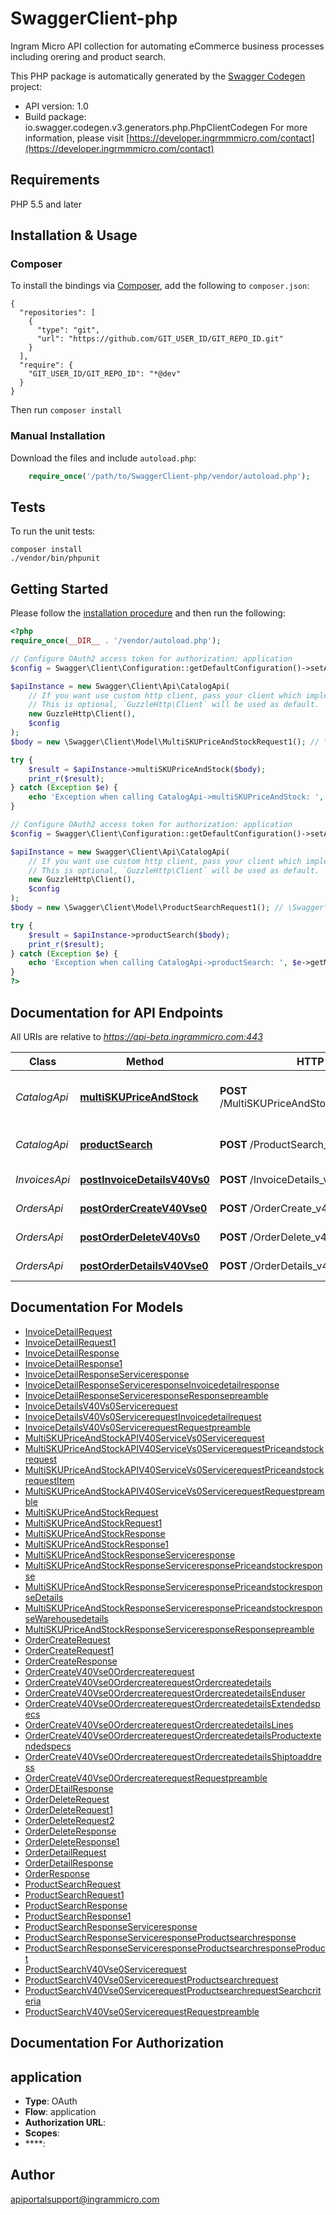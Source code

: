 # SwaggerClient-php
Ingram Micro API collection for automating eCommerce business processes including orering and product search.

This PHP package is automatically generated by the [Swagger Codegen](https://github.com/swagger-api/swagger-codegen) project:

- API version: 1.0
- Build package: io.swagger.codegen.v3.generators.php.PhpClientCodegen
For more information, please visit [https://developer.ingrmmmicro.com/contact](https://developer.ingrmmmicro.com/contact)

## Requirements

PHP 5.5 and later

## Installation & Usage
### Composer

To install the bindings via [Composer](http://getcomposer.org/), add the following to `composer.json`:

```
{
  "repositories": [
    {
      "type": "git",
      "url": "https://github.com/GIT_USER_ID/GIT_REPO_ID.git"
    }
  ],
  "require": {
    "GIT_USER_ID/GIT_REPO_ID": "*@dev"
  }
}
```

Then run `composer install`

### Manual Installation

Download the files and include `autoload.php`:

```php
    require_once('/path/to/SwaggerClient-php/vendor/autoload.php');
```

## Tests

To run the unit tests:

```
composer install
./vendor/bin/phpunit
```

## Getting Started

Please follow the [installation procedure](#installation--usage) and then run the following:

```php
<?php
require_once(__DIR__ . '/vendor/autoload.php');

// Configure OAuth2 access token for authorization: application
$config = Swagger\Client\Configuration::getDefaultConfiguration()->setAccessToken('YOUR_ACCESS_TOKEN');

$apiInstance = new Swagger\Client\Api\CatalogApi(
    // If you want use custom http client, pass your client which implements `GuzzleHttp\ClientInterface`.
    // This is optional, `GuzzleHttp\Client` will be used as default.
    new GuzzleHttp\Client(),
    $config
);
$body = new \Swagger\Client\Model\MultiSKUPriceAndStockRequest1(); // \Swagger\Client\Model\MultiSKUPriceAndStockRequest1 | 

try {
    $result = $apiInstance->multiSKUPriceAndStock($body);
    print_r($result);
} catch (Exception $e) {
    echo 'Exception when calling CatalogApi->multiSKUPriceAndStock: ', $e->getMessage(), PHP_EOL;
}

// Configure OAuth2 access token for authorization: application
$config = Swagger\Client\Configuration::getDefaultConfiguration()->setAccessToken('YOUR_ACCESS_TOKEN');

$apiInstance = new Swagger\Client\Api\CatalogApi(
    // If you want use custom http client, pass your client which implements `GuzzleHttp\ClientInterface`.
    // This is optional, `GuzzleHttp\Client` will be used as default.
    new GuzzleHttp\Client(),
    $config
);
$body = new \Swagger\Client\Model\ProductSearchRequest1(); // \Swagger\Client\Model\ProductSearchRequest1 | 

try {
    $result = $apiInstance->productSearch($body);
    print_r($result);
} catch (Exception $e) {
    echo 'Exception when calling CatalogApi->productSearch: ', $e->getMessage(), PHP_EOL;
}
?>
```

## Documentation for API Endpoints

All URIs are relative to *https://api-beta.ingrammicro.com:443*

Class | Method | HTTP request | Description
------------ | ------------- | ------------- | -------------
*CatalogApi* | [**multiSKUPriceAndStock**](docs/Api/CatalogApi.md#multiskupriceandstock) | **POST** /MultiSKUPriceAndStockAPI_v4_0_Service_vs0 | Product availability for upto 50 SKUs
*CatalogApi* | [**productSearch**](docs/Api/CatalogApi.md#productsearch) | **POST** /ProductSearch_v4_0_vse0 | Real-time product search
*InvoicesApi* | [**postInvoiceDetailsV40Vs0**](docs/Api/InvoicesApi.md#postinvoicedetailsv40vs0) | **POST** /InvoiceDetails_v4_0_vs0 | Get Invoice Details
*OrdersApi* | [**postOrderCreateV40Vse0**](docs/Api/OrdersApi.md#postordercreatev40vse0) | **POST** /OrderCreate_v4_0_vse0 | Create a New Order
*OrdersApi* | [**postOrderDeleteV40Vs0**](docs/Api/OrdersApi.md#postorderdeletev40vs0) | **POST** /OrderDelete_v4_0_vs0 | Delete an Order
*OrdersApi* | [**postOrderDetailsV40Vse0**](docs/Api/OrdersApi.md#postorderdetailsv40vse0) | **POST** /OrderDetails_v4_0_vse0 | Get Order Details

## Documentation For Models

 - [InvoiceDetailRequest](docs/Model/InvoiceDetailRequest.md)
 - [InvoiceDetailRequest1](docs/Model/InvoiceDetailRequest1.md)
 - [InvoiceDetailResponse](docs/Model/InvoiceDetailResponse.md)
 - [InvoiceDetailResponse1](docs/Model/InvoiceDetailResponse1.md)
 - [InvoiceDetailResponseServiceresponse](docs/Model/InvoiceDetailResponseServiceresponse.md)
 - [InvoiceDetailResponseServiceresponseInvoicedetailresponse](docs/Model/InvoiceDetailResponseServiceresponseInvoicedetailresponse.md)
 - [InvoiceDetailResponseServiceresponseResponsepreamble](docs/Model/InvoiceDetailResponseServiceresponseResponsepreamble.md)
 - [InvoiceDetailsV40Vs0Servicerequest](docs/Model/InvoiceDetailsV40Vs0Servicerequest.md)
 - [InvoiceDetailsV40Vs0ServicerequestInvoicedetailrequest](docs/Model/InvoiceDetailsV40Vs0ServicerequestInvoicedetailrequest.md)
 - [InvoiceDetailsV40Vs0ServicerequestRequestpreamble](docs/Model/InvoiceDetailsV40Vs0ServicerequestRequestpreamble.md)
 - [MultiSKUPriceAndStockAPIV40ServiceVs0Servicerequest](docs/Model/MultiSKUPriceAndStockAPIV40ServiceVs0Servicerequest.md)
 - [MultiSKUPriceAndStockAPIV40ServiceVs0ServicerequestPriceandstockrequest](docs/Model/MultiSKUPriceAndStockAPIV40ServiceVs0ServicerequestPriceandstockrequest.md)
 - [MultiSKUPriceAndStockAPIV40ServiceVs0ServicerequestPriceandstockrequestItem](docs/Model/MultiSKUPriceAndStockAPIV40ServiceVs0ServicerequestPriceandstockrequestItem.md)
 - [MultiSKUPriceAndStockAPIV40ServiceVs0ServicerequestRequestpreamble](docs/Model/MultiSKUPriceAndStockAPIV40ServiceVs0ServicerequestRequestpreamble.md)
 - [MultiSKUPriceAndStockRequest](docs/Model/MultiSKUPriceAndStockRequest.md)
 - [MultiSKUPriceAndStockRequest1](docs/Model/MultiSKUPriceAndStockRequest1.md)
 - [MultiSKUPriceAndStockResponse](docs/Model/MultiSKUPriceAndStockResponse.md)
 - [MultiSKUPriceAndStockResponse1](docs/Model/MultiSKUPriceAndStockResponse1.md)
 - [MultiSKUPriceAndStockResponseServiceresponse](docs/Model/MultiSKUPriceAndStockResponseServiceresponse.md)
 - [MultiSKUPriceAndStockResponseServiceresponsePriceandstockresponse](docs/Model/MultiSKUPriceAndStockResponseServiceresponsePriceandstockresponse.md)
 - [MultiSKUPriceAndStockResponseServiceresponsePriceandstockresponseDetails](docs/Model/MultiSKUPriceAndStockResponseServiceresponsePriceandstockresponseDetails.md)
 - [MultiSKUPriceAndStockResponseServiceresponsePriceandstockresponseWarehousedetails](docs/Model/MultiSKUPriceAndStockResponseServiceresponsePriceandstockresponseWarehousedetails.md)
 - [MultiSKUPriceAndStockResponseServiceresponseResponsepreamble](docs/Model/MultiSKUPriceAndStockResponseServiceresponseResponsepreamble.md)
 - [OrderCreateRequest](docs/Model/OrderCreateRequest.md)
 - [OrderCreateRequest1](docs/Model/OrderCreateRequest1.md)
 - [OrderCreateResponse](docs/Model/OrderCreateResponse.md)
 - [OrderCreateV40Vse0Ordercreaterequest](docs/Model/OrderCreateV40Vse0Ordercreaterequest.md)
 - [OrderCreateV40Vse0OrdercreaterequestOrdercreatedetails](docs/Model/OrderCreateV40Vse0OrdercreaterequestOrdercreatedetails.md)
 - [OrderCreateV40Vse0OrdercreaterequestOrdercreatedetailsEnduser](docs/Model/OrderCreateV40Vse0OrdercreaterequestOrdercreatedetailsEnduser.md)
 - [OrderCreateV40Vse0OrdercreaterequestOrdercreatedetailsExtendedspecs](docs/Model/OrderCreateV40Vse0OrdercreaterequestOrdercreatedetailsExtendedspecs.md)
 - [OrderCreateV40Vse0OrdercreaterequestOrdercreatedetailsLines](docs/Model/OrderCreateV40Vse0OrdercreaterequestOrdercreatedetailsLines.md)
 - [OrderCreateV40Vse0OrdercreaterequestOrdercreatedetailsProductextendedspecs](docs/Model/OrderCreateV40Vse0OrdercreaterequestOrdercreatedetailsProductextendedspecs.md)
 - [OrderCreateV40Vse0OrdercreaterequestOrdercreatedetailsShiptoaddress](docs/Model/OrderCreateV40Vse0OrdercreaterequestOrdercreatedetailsShiptoaddress.md)
 - [OrderCreateV40Vse0OrdercreaterequestRequestpreamble](docs/Model/OrderCreateV40Vse0OrdercreaterequestRequestpreamble.md)
 - [OrderDEtailResponse](docs/Model/OrderDEtailResponse.md)
 - [OrderDeleteRequest](docs/Model/OrderDeleteRequest.md)
 - [OrderDeleteRequest1](docs/Model/OrderDeleteRequest1.md)
 - [OrderDeleteRequest2](docs/Model/OrderDeleteRequest2.md)
 - [OrderDeleteResponse](docs/Model/OrderDeleteResponse.md)
 - [OrderDeleteResponse1](docs/Model/OrderDeleteResponse1.md)
 - [OrderDetailRequest](docs/Model/OrderDetailRequest.md)
 - [OrderDetailResponse](docs/Model/OrderDetailResponse.md)
 - [OrderResponse](docs/Model/OrderResponse.md)
 - [ProductSearchRequest](docs/Model/ProductSearchRequest.md)
 - [ProductSearchRequest1](docs/Model/ProductSearchRequest1.md)
 - [ProductSearchResponse](docs/Model/ProductSearchResponse.md)
 - [ProductSearchResponse1](docs/Model/ProductSearchResponse1.md)
 - [ProductSearchResponseServiceresponse](docs/Model/ProductSearchResponseServiceresponse.md)
 - [ProductSearchResponseServiceresponseProductsearchresponse](docs/Model/ProductSearchResponseServiceresponseProductsearchresponse.md)
 - [ProductSearchResponseServiceresponseProductsearchresponseProduct](docs/Model/ProductSearchResponseServiceresponseProductsearchresponseProduct.md)
 - [ProductSearchV40Vse0Servicerequest](docs/Model/ProductSearchV40Vse0Servicerequest.md)
 - [ProductSearchV40Vse0ServicerequestProductsearchrequest](docs/Model/ProductSearchV40Vse0ServicerequestProductsearchrequest.md)
 - [ProductSearchV40Vse0ServicerequestProductsearchrequestSearchcriteria](docs/Model/ProductSearchV40Vse0ServicerequestProductsearchrequestSearchcriteria.md)
 - [ProductSearchV40Vse0ServicerequestRequestpreamble](docs/Model/ProductSearchV40Vse0ServicerequestRequestpreamble.md)

## Documentation For Authorization


## application

- **Type**: OAuth
- **Flow**: application
- **Authorization URL**: 
- **Scopes**: 
 - ****: 


## Author

apiportalsupport@ingrammicro.com

